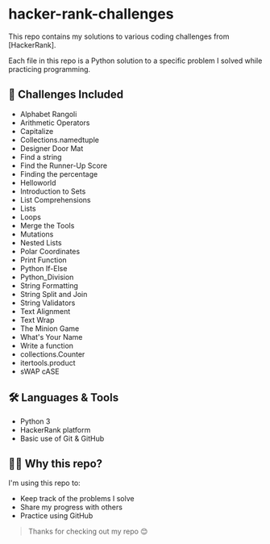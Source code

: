 # hacker-rank-challenges

This repo contains my solutions to various coding challenges from [HackerRank].

Each file in this repo is a Python solution to a specific problem I solved while practicing programming.



## 📁 Challenges Included

- Alphabet Rangoli
- Arithmetic Operators
- Capitalize
- Collections.namedtuple
- Designer Door Mat
- Find a string
- Find the Runner-Up Score
- Finding the percentage
- Helloworld
- Introduction to Sets
- List Comprehensions
- Lists
- Loops
- Merge the Tools
- Mutations
- Nested Lists
- Polar Coordinates
- Print Function
- Python If-Else
- Python_Division
- String Formatting
- String Split and Join
- String Validators
- Text Alignment
- Text Wrap
- The Minion Game
- What's Your Name
- Write a function
- collections.Counter
- itertools.product
- sWAP cASE



## 🛠 Languages & Tools

- Python 3
- HackerRank platform
- Basic use of Git & GitHub



## 👩‍💻 Why this repo?

I'm using this repo to:
- Keep track of the problems I solve
- Share my progress with others
- Practice using GitHub



> Thanks for checking out my repo 😊
